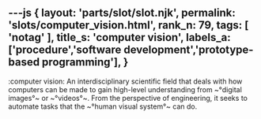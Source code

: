 ---js
{
  layout: 'parts/slot/slot.njk',
  permalink: 'slots/computer_vision.html',
  rank_n: 79,
  tags: [ 'notag' ],
  title_s: 'computer vision',
  labels_a: ['procedure','software development','prototype-based programming'],
}
---
:computer vision:
An interdisciplinary scientific field that deals with how computers can be made to gain high-level understanding from ~°digital images°~ or ~°videos°~. From the perspective of engineering, it seeks to automate tasks that the ~°human visual system°~ can do.
